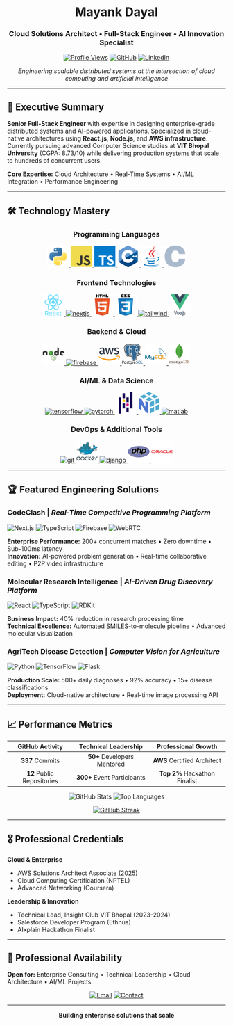 <div align="center">

# Mayank Dayal
### Cloud Solutions Architect • Full-Stack Engineer • AI Innovation Specialist

[![Profile Views](https://komarev.com/ghpvc/?username=Mayankdaya&color=gradient&style=for-the-badge)](https://github.com/Mayankdaya)
[![GitHub](https://img.shields.io/github/followers/Mayankdaya?label=Follow&style=for-the-badge&color=0366d6)](https://github.com/Mayankdaya)
[![LinkedIn](https://img.shields.io/badge/LinkedIn-Premium-0A66C2?style=for-the-badge&logo=linkedin&logoColor=white)](https://linkedin.com/in/mayank-dayal-b1003a247)

*Engineering scalable distributed systems at the intersection of cloud computing and artificial intelligence*

</div>

---

## 🎯 Executive Summary

**Senior Full-Stack Engineer** with expertise in designing enterprise-grade distributed systems and AI-powered applications. Specialized in cloud-native architectures using **React.js**, **Node.js**, and **AWS infrastructure**. Currently pursuing advanced Computer Science studies at **VIT Bhopal University** (CGPA: 8.73/10) while delivering production systems that scale to hundreds of concurrent users.

**Core Expertise:** Cloud Architecture • Real-Time Systems • AI/ML Integration • Performance Engineering

---

## 🛠️ Technology Mastery

<div align="center">

### **Programming Languages**
<p align="center">
<a href="https://www.python.org" target="_blank" rel="noreferrer"> <img src="https://raw.githubusercontent.com/devicons/devicon/master/icons/python/python-original.svg" alt="python" width="50" height="50"/> </a>
<a href="https://developer.mozilla.org/en-US/docs/Web/JavaScript" target="_blank" rel="noreferrer"> <img src="https://raw.githubusercontent.com/devicons/devicon/master/icons/javascript/javascript-original.svg" alt="javascript" width="50" height="50"/> </a>
<a href="https://www.typescriptlang.org/" target="_blank" rel="noreferrer"> <img src="https://raw.githubusercontent.com/devicons/devicon/master/icons/typescript/typescript-original.svg" alt="typescript" width="50" height="50"/> </a>
<a href="https://www.w3schools.com/cpp/" target="_blank" rel="noreferrer"> <img src="https://raw.githubusercontent.com/devicons/devicon/master/icons/cplusplus/cplusplus-original.svg" alt="cplusplus" width="50" height="50"/> </a>
<a href="https://www.java.com" target="_blank" rel="noreferrer"> <img src="https://raw.githubusercontent.com/devicons/devicon/master/icons/java/java-original.svg" alt="java" width="50" height="50"/> </a>
<a href="https://www.cprogramming.com/" target="_blank" rel="noreferrer"> <img src="https://raw.githubusercontent.com/devicons/devicon/master/icons/c/c-original.svg" alt="c" width="50" height="50"/> </a>
</p>

### **Frontend Technologies**
<p align="center">
<a href="https://reactjs.org/" target="_blank" rel="noreferrer"> <img src="https://raw.githubusercontent.com/devicons/devicon/master/icons/react/react-original-wordmark.svg" alt="react" width="50" height="50"/> </a>
<a href="https://nextjs.org/" target="_blank" rel="noreferrer"> <img src="https://cdn.worldvectorlogo.com/logos/nextjs-2.svg" alt="nextjs" width="50" height="50"/> </a>
<a href="https://www.w3.org/html/" target="_blank" rel="noreferrer"> <img src="https://raw.githubusercontent.com/devicons/devicon/master/icons/html5/html5-original-wordmark.svg" alt="html5" width="50" height="50"/> </a>
<a href="https://www.w3schools.com/css/" target="_blank" rel="noreferrer"> <img src="https://raw.githubusercontent.com/devicons/devicon/master/icons/css3/css3-original-wordmark.svg" alt="css3" width="50" height="50"/> </a>
<a href="https://tailwindcss.com/" target="_blank" rel="noreferrer"> <img src="https://www.vectorlogo.zone/logos/tailwindcss/tailwindcss-icon.svg" alt="tailwind" width="50" height="50"/> </a>
<a href="https://vuejs.org/" target="_blank" rel="noreferrer"> <img src="https://raw.githubusercontent.com/devicons/devicon/master/icons/vuejs/vuejs-original-wordmark.svg" alt="vuejs" width="50" height="50"/> </a>
</p>

### **Backend & Cloud**
<p align="center">
<a href="https://nodejs.org" target="_blank" rel="noreferrer"> <img src="https://raw.githubusercontent.com/devicons/devicon/master/icons/nodejs/nodejs-original-wordmark.svg" alt="nodejs" width="50" height="50"/> </a>
<a href="https://firebase.google.com/" target="_blank" rel="noreferrer"> <img src="https://www.vectorlogo.zone/logos/firebase/firebase-icon.svg" alt="firebase" width="50" height="50"/> </a>
<a href="https://aws.amazon.com" target="_blank" rel="noreferrer"> <img src="https://raw.githubusercontent.com/devicons/devicon/master/icons/amazonwebservices/amazonwebservices-original-wordmark.svg" alt="aws" width="50" height="50"/> </a>
<a href="https://www.postgresql.org" target="_blank" rel="noreferrer"> <img src="https://raw.githubusercontent.com/devicons/devicon/master/icons/postgresql/postgresql-original-wordmark.svg" alt="postgresql" width="50" height="50"/> </a>
<a href="https://www.mysql.com/" target="_blank" rel="noreferrer"> <img src="https://raw.githubusercontent.com/devicons/devicon/master/icons/mysql/mysql-original-wordmark.svg" alt="mysql" width="50" height="50"/> </a>
<a href="https://www.mongodb.com/" target="_blank" rel="noreferrer"> <img src="https://raw.githubusercontent.com/devicons/devicon/master/icons/mongodb/mongodb-original-wordmark.svg" alt="mongodb" width="50" height="50"/> </a>
</p>

### **AI/ML & Data Science**
<p align="center">
<a href="https://www.tensorflow.org" target="_blank" rel="noreferrer"> <img src="https://www.vectorlogo.zone/logos/tensorflow/tensorflow-icon.svg" alt="tensorflow" width="50" height="50"/> </a>
<a href="https://pytorch.org/" target="_blank" rel="noreferrer"> <img src="https://www.vectorlogo.zone/logos/pytorch/pytorch-icon.svg" alt="pytorch" width="50" height="50"/> </a>
<a href="https://pandas.pydata.org/" target="_blank" rel="noreferrer"> <img src="https://raw.githubusercontent.com/devicons/devicon/2ae2a900d2f041da66e950e4d48052658d850630/icons/pandas/pandas-original.svg" alt="pandas" width="50" height="50"/> </a>
<a href="https://numpy.org/" target="_blank" rel="noreferrer"> <img src="https://raw.githubusercontent.com/devicons/devicon/2ae2a900d2f041da66e950e4d48052658d850630/icons/numpy/numpy-original.svg" alt="numpy" width="50" height="50"/> </a>
<a href="https://www.mathworks.com/" target="_blank" rel="noreferrer"> <img src="https://upload.wikimedia.org/wikipedia/commons/2/21/Matlab_Logo.png" alt="matlab" width="50" height="50"/> </a>
</p>

### **DevOps & Additional Tools**
<p align="center">
<a href="https://git-scm.com/" target="_blank" rel="noreferrer"> <img src="https://www.vectorlogo.zone/logos/git-scm/git-scm-icon.svg" alt="git" width="50" height="50"/> </a>
<a href="https://www.docker.com/" target="_blank" rel="noreferrer"> <img src="https://raw.githubusercontent.com/devicons/devicon/master/icons/docker/docker-original-wordmark.svg" alt="docker" width="50" height="50"/> </a>
<a href="https://www.djangoproject.com/" target="_blank" rel="noreferrer"> <img src="https://cdn.worldvectorlogo.com/logos/django.svg" alt="django" width="50" height="50"/> </a>
<a href="https://www.php.net" target="_blank" rel="noreferrer"> <img src="https://raw.githubusercontent.com/devicons/devicon/master/icons/php/php-original.svg" alt="php" width="50" height="50"/> </a>
<a href="https://www.oracle.com/" target="_blank" rel="noreferrer"> <img src="https://raw.githubusercontent.com/devicons/devicon/master/icons/oracle/oracle-original.svg" alt="oracle" width="50" height="50"/> </a>
</p>

</div>

---

## 🏆 Featured Engineering Solutions

### **CodeClash** | *Real-Time Competitive Programming Platform*
![Next.js](https://img.shields.io/badge/Next.js-black?style=flat&logo=nextdotjs) ![TypeScript](https://img.shields.io/badge/TypeScript-blue?style=flat&logo=typescript) ![Firebase](https://img.shields.io/badge/Firebase-orange?style=flat&logo=firebase) ![WebRTC](https://img.shields.io/badge/WebRTC-green?style=flat)

**Enterprise Performance:** 200+ concurrent matches • Zero downtime • Sub-100ms latency  
**Innovation:** AI-powered problem generation • Real-time collaborative editing • P2P video infrastructure

### **Molecular Research Intelligence** | *AI-Driven Drug Discovery Platform*
![React](https://img.shields.io/badge/React-blue?style=flat&logo=react) ![TypeScript](https://img.shields.io/badge/TypeScript-blue?style=flat&logo=typescript) ![RDKit](https://img.shields.io/badge/RDKit-purple?style=flat)

**Business Impact:** 40% reduction in research processing time  
**Technical Excellence:** Automated SMILES-to-molecule pipeline • Advanced molecular visualization

### **AgriTech Disease Detection** | *Computer Vision for Agriculture*
![Python](https://img.shields.io/badge/Python-blue?style=flat&logo=python) ![TensorFlow](https://img.shields.io/badge/TensorFlow-orange?style=flat&logo=tensorflow) ![Flask](https://img.shields.io/badge/Flask-black?style=flat&logo=flask)

**Production Scale:** 500+ daily diagnoses • 92% accuracy • 15+ disease classifications  
**Deployment:** Cloud-native architecture • Real-time image processing API

---

## 📈 Performance Metrics

<div align="center">

| **GitHub Activity** | **Technical Leadership** | **Professional Growth** |
|:---:|:---:|:---:|
| **337** Commits | **50+** Developers Mentored | **AWS** Certified Architect |
| **12** Public Repositories | **300+** Event Participants | **Top 2%** Hackathon Finalist |

</div>

<div align="center">

![GitHub Stats](https://github-readme-stats.vercel.app/api?username=Mayankdaya&show_icons=true&theme=dark&hide_border=true&count_private=true&include_all_commits=true)
![Top Languages](https://github-readme-stats.vercel.app/api/top-langs/?username=Mayankdaya&layout=compact&theme=dark&hide_border=true&langs_count=6)

[![GitHub Streak](https://streak-stats.demolab.com/?user=Mayankdaya&theme=dark&hide_border=true)](https://git.io/streak-stats)

</div>

---

## 🎖️ Professional Credentials

**Cloud & Enterprise**
- AWS Solutions Architect Associate (2025)
- Cloud Computing Certification (NPTEL)
- Advanced Networking (Coursera)

**Leadership & Innovation**
- Technical Lead, Insight Club VIT Bhopal (2023-2024)
- Salesforce Developer Program (Ethnus)
- AIxplain Hackathon Finalist

---

## 🤝 Professional Availability

**Open for:** Enterprise Consulting • Technical Leadership • Cloud Architecture • AI/ML Projects

<div align="center">

[![Email](https://img.shields.io/badge/Enterprise_Inquiries-mayankdayal2022@vitbhopal.ac.in-EA4335?style=for-the-badge&logo=gmail&logoColor=white)](mailto:mayankdayal2022@vitbhopal.ac.in)
[![Contact](https://img.shields.io/badge/Direct_Line-+91_7845993975-25D366?style=for-the-badge&logo=phone&logoColor=white)](tel:+917845993975)

---

**Building enterprise solutions that scale**

</div>
